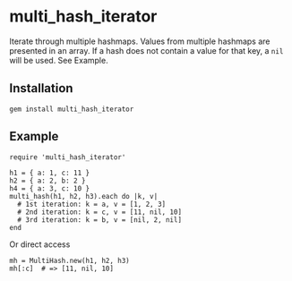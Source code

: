 # multi_hash_iterator

Iterate through multiple hashmaps. Values from multiple hashmaps are presented
in an array. If a hash does not contain a value for that key, a `nil`
will be used. See Example.


## Installation

    gem install multi_hash_iterator


## Example

    require 'multi_hash_iterator'

    h1 = { a: 1, c: 11 }
    h2 = { a: 2, b: 2 }
    h4 = { a: 3, c: 10 }
    multi_hash(h1, h2, h3).each do |k, v|
      # 1st iteration: k = a, v = [1, 2, 3]
      # 2nd iteration: k = c, v = [11, nil, 10]
      # 3rd iteration: k = b, v = [nil, 2, nil]
    end

Or direct access

    mh = MultiHash.new(h1, h2, h3)
    mh[:c]  # => [11, nil, 10]
